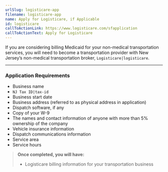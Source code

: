 ```yaml
---
urlSlug: logisticare-app
filename: logisticare-app
name: Apply for Logisticare, if Applicable
id: logisticare
callToActionLink: https://www.logisticare.com/sfapplication
callToActionText: Apply for Logisticare
---
```

If you are considering billing Medicaid for your non-medical transportation services, you will need to become a transportation provider with New Jersey’s non-medical transportation broker, `Logisticare|logisticare`.

---
### Application Requirements

- Business name
- `NJ Tax ID|tax-id`
- Business start date
- Business address (referred to as physical address in application)
- Dispatch software, if any
- Copy of your W-9
- The names and contact information of anyone with more than 5% ownership of the company
- Vehicle insurance information
- Dispatch communications information
- Service area
- Service hours

>**Once completed, you will have:**
>
>- Logisticare billing information for your transportation business
